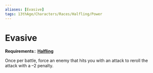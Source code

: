```yaml
---
aliases: [Evasive]
tags: 13thAge/Characters/Races/Halfling/Power
---
```

# Evasive

__Requirements__:: __[Halfling](../Halfling.md)__

Once per battle, force an enemy that hits you with an attack to reroll the attack with a –2 penalty.
